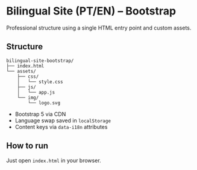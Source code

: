 # Bilingual Site (PT/EN) – Bootstrap

Professional structure using a single HTML entry point and custom assets.

## Structure
```
bilingual-site-bootstrap/
├── index.html
└── assets/
    ├── css/
    │   └── style.css
    ├── js/
    │   └── app.js
    └── img/
        └── logo.svg
```

- Bootstrap 5 via CDN
- Language swap saved in `localStorage`
- Content keys via `data-i18n` attributes

## How to run
Just open `index.html` in your browser.
